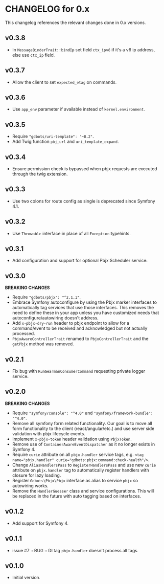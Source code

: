 # CHANGELOG for 0.x
This changelog references the relevant changes done in 0.x versions.


## v0.3.8
* In `MessageBinderTrait::bindIp` set field `ctx_ipv6` if it's a v6 ip address, else use `ctx_ip` field.


## v0.3.7
* Allow the client to set `expected_etag` on commands.


## v0.3.6
* Use `app_env` parameter if available instead of `kernel.environment`.


## v0.3.5
* Require `"gdbots/uri-template": "~0.2"`.
* Add Twig function `pbj_url` and `uri_template_expand`.


## v0.3.4
* Ensure permission check is bypassed when pbjx requests are executed through the twig extension.


## v0.3.3
* Use two colons for route config as single is deprecated since Symfony 4.1.


## v0.3.2
* Use `Throwable` interface in place of all `Exception` typehints.


## v0.3.1
* Add configuration and support for optional Pbjx Scheduler service.


## v0.3.0
__BREAKING CHANGES__

* Require `"gdbots/pbjx": "^2.1.1"`.
* Embrace Symfony autoconfigure by using the Pbjx marker interfaces to automatically tag
  services that use those interfaces.  This removes the need to define these in your app
  unless you have customized needs that autoconfigure/autowiring doesn't address.
* Add `x-pbjx-dry-run` header to pbjx endpoint to allow for a command/event to be received
  and acknowledged but not actually processed.
* `PbjxAwareControllerTrait` renamed to `PbjxControllerTrait` and the `getPbjx` method was removed.


## v0.2.1
* Fix bug with `RunGearmanConsumerCommand` requesting private logger service.


## v0.2.0
__BREAKING CHANGES__

* Require `"symfony/console": "^4.0"` and `"symfony/framework-bundle": "^4.0"`.
* Remove all symfony form related functionality.  Our goal is to move all 
  form functionality to the client (react/angular/etc.) and use server side 
  validation with pbjx lifecycle events.
* Implement `x-pbjx-token` header validation using `PbjxToken`.
* Remove use of `ContainerAwareEventDispatcher` as it no longer exists in Symfony 4.
* Require `curie` attribute on all `pbjx.handler` service tags, e.g. `<tag name="pbjx.handler" curie="gdbots:pbjx:command:check-health"/>`.
* Change `AliasHandlersPass` to `RegisterHandlersPass` and use new `curie` attribute on `pbjx.handler`
  tag to automatically register handlers with closure for lazy loading.
* Register `Gdbots\Pbjx\Pbjx` interface as alias to service `pbjx` so autowiring works.
* Remove the `HandlerGuesser` class and service configurations.  This will be replaced
  in the future with auto tagging based on interfaces.


## v0.1.2
* Add support for Symfony 4.


## v0.1.1
* issue #7 :: BUG :: DI tag `pbjx.handler` doesn't process all tags.


## v0.1.0
* Initial version.

